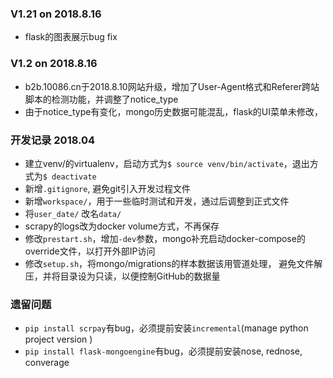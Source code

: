 ### V1.21 on 2018.8.16 ###
- flask的图表展示bug fix

### V1.2 on 2018.8.16 ###
- b2b.10086.cn于2018.8.10网站升级，增加了User-Agent格式和Referer跨站脚本的检测功能，并调整了notice_type
- 由于notice_type有变化，mongo历史数据可能混乱，flask的UI菜单未修改，



### 开发记录 2018.04 ###
- 建立venv/的virtualenv，启动方式为`$ source venv/bin/activate`，退出方式为`$ deactivate`
- 新增`.gitignore`, 避免git引入开发过程文件
- 新增`workspace/`，用于一些临时测试和开发，通过后调整到正式文件
- 将`user_date/` 改名`data/`
- scrapy的logs改为docker volume方式，不再保存
- 修改`prestart.sh`，增加`-dev`参数，mongo补充启动docker-compose的override文件，以打开外部IP访问
- 修改`setup.sh`，将mongo/migrations的样本数据该用管道处理，
避免文件解压，并将目录设为只读，以便控制GitHub的数据量


### 遗留问题 ###
- `pip install scrpay`有bug，必须提前安装`incremental`(manage python project version )
- `pip install flask-mongoengine`有bug，必须提前安装nose, rednose, converage



